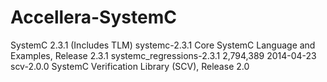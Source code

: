 Accellera-SystemC
=================

SystemC 2.3.1 (Includes TLM)	systemc-2.3.1	Core SystemC Language and Examples, Release 2.3.1
systemc_regressions-2.3.1	2,794,389	2014-04-23
scv-2.0.0	SystemC Verification Library (SCV), Release 2.0
